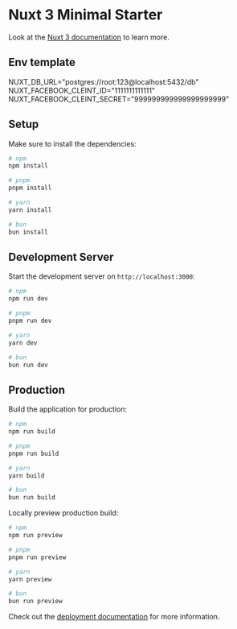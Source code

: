 # Nuxt 3 Minimal Starter

Look at the [Nuxt 3 documentation](https://nuxt.com/docs/getting-started/introduction) to learn more.

## Env template
NUXT_DB_URL="postgres://root:123@localhost:5432/db"
NUXT_FACEBOOK_CLEINT_ID="1111111111111"
NUXT_FACEBOOK_CLEINT_SECRET="999999999999999999999"

## Setup

Make sure to install the dependencies:

```bash
# npm
npm install

# pnpm
pnpm install

# yarn
yarn install

# bun
bun install
```

## Development Server

Start the development server on `http://localhost:3000`:

```bash
# npm
npm run dev

# pnpm
pnpm run dev

# yarn
yarn dev

# bun
bun run dev
```

## Production

Build the application for production:

```bash
# npm
npm run build

# pnpm
pnpm run build

# yarn
yarn build

# bun
bun run build
```

Locally preview production build:

```bash
# npm
npm run preview

# pnpm
pnpm run preview

# yarn
yarn preview

# bun
bun run preview
```

Check out the [deployment documentation](https://nuxt.com/docs/getting-started/deployment) for more information.
